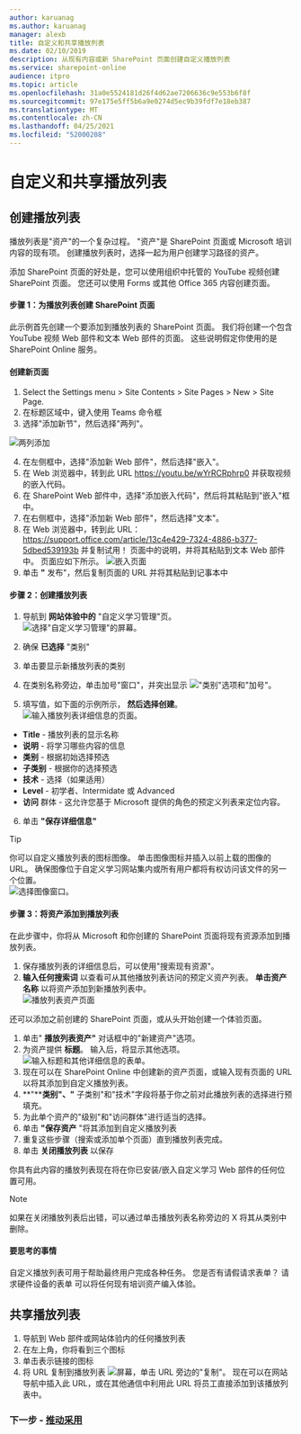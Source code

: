 ```yaml
---
author: karuanag
ms.author: karuanag
manager: alexb
title: 自定义和共享播放列表
ms.date: 02/10/2019
description: 从现有内容或新 SharePoint 页面创建自定义播放列表
ms.service: sharepoint-online
audience: itpro
ms.topic: article
ms.openlocfilehash: 31a0e5524181d26f4d62ae7206636c9e553b6f8f
ms.sourcegitcommit: 97e175e5ff5b6a9e0274d5ec9b39fdf7e18eb387
ms.translationtype: MT
ms.contentlocale: zh-CN
ms.lasthandoff: 04/25/2021
ms.locfileid: "52000208"
---
```

# <a name="customize-and-share-playlists"></a>自定义和共享播放列表

## <a name="create-a-playlist"></a>创建播放列表

播放列表是"资产"的一个复杂过程。 "资产"是 SharePoint 页面或 Microsoft 培训内容的现有项。 创建播放列表时，选择一起为用户创建学习路径的资产。  

添加 SharePoint 页面的好处是，您可以使用组织中托管的 YouTube 视频创建 SharePoint 页面。 您还可以使用 Forms 或其他 Office 365 内容创建页面。  

#### <a name="step-1-create-a-sharepoint-page-for-your-playlist"></a>步骤 1：为播放列表创建 SharePoint 页面
此示例首先创建一个要添加到播放列表的 SharePoint 页面。 我们将创建一个包含 YouTube 视频 Web 部件和文本 Web 部件的页面。  这些说明假定你使用的是 SharePoint Online 服务。 

#### <a name="create-a-new-page"></a>创建新页面
1.  Select the Settings menu > Site Contents > Site Pages > New > Site Page.
2.  在标题区域中，键入使用 Teams 命令框
3.  选择"添加新节"，然后选择"两列"。

![两列添加](media/clo365addtwocolumn.png)

4.  在左侧框中，选择"添加新 Web 部件"，然后选择"嵌入"。 
5.  在 Web 浏览器中，转到此 URL https://youtu.be/wYrRCRphrp0 并获取视频的嵌入代码。 
6.  在 SharePoint Web 部件中，选择"添加嵌入代码"，然后将其粘贴到"嵌入"框中。 
7.  在右侧框中，选择"添加新 Web 部件"，然后选择"文本"。 
8.  在 Web 浏览器中，转到此 URL： https://support.office.com/article/13c4e429-7324-4886-b377-5dbed539193b 并复制试用！ 页面中的说明，并将其粘贴到文本 Web 部件中。 页面应如下所示。 
![嵌入页面](media/clo365teamscommandbox.png)
9.  单击 **"** 发布"，然后复制页面的 URL 并将其粘贴到记事本中

#### <a name="step-2-create-the-playlist"></a>步骤 2：创建播放列表

1. 导航到 **网站体验中的** "自定义学习管理"页。
![选择"自定义学习管理"的屏幕。](media/custom_admin.png)
1. 确保 **已选择** "类别" 
1. 单击要显示新播放列表的类别
1. 在类别名称旁边，单击加号"窗口"，并突出显示 ![ "类别"选项和"加号"。](media/custom_addplay.png)

1. 填写值，如下面的示例所示， **然后选择创建**。 
![输入播放列表详细信息的页面。](media/custom_details.png)
- **Title** - 播放列表的显示名称
- **说明** - 将学习哪些内容的信息
- **类别** - 根据初始选择预选
- **子类别** - 根据你的选择预选
- **技术** - 选择（如果适用）
- **Level** - 初学者、Intermidate 或 Advanced
- **访问** 群体 - 这允许您基于 Microsoft 提供的角色的预定义列表来定位内容。

6. 单击 **"保存详细信息"**

> [!TIP]
> 你可以自定义播放列表的图标图像。  单击图像图标并插入以前上载的图像的 URL。  确保图像位于自定义学习网站集内或所有用户都将有权访问该文件的另一个位置。  
![选择图像窗口。](media/custom_image.png)

#### <a name="step-3-add-assets-to-the-playlist"></a>步骤 3：将资产添加到播放列表
在此步骤中，你将从 Microsoft 和你创建的 SharePoint 页面将现有资源添加到播放列表。 

1. 保存播放列表的详细信息后，可以使用"搜索现有资源"。
1. **输入任何搜索词** 以查看可从其他播放列表访问的预定义资产列表。 **单击资产名称** 以将资产添加到新播放列表中。<br/>
![播放列表资产页面](media/custom_slist.png)

还可以添加之前创建的 SharePoint 页面，或从头开始创建一个体验页面。

1. 单击" **播放列表资产"** 对话框中的"新建资产"选项。
1. 为资产提供 **标题**。 输入后，将显示其他选项。
![输入标题和其他详细信息的表单。](media/custom_newpage.png)
1. 现在可以在 SharePoint Online 中创建新的资产页面，或输入现有页面的 URL 以将其添加到自定义播放列表。 
1. **"****类别"、"** 子类别"和"技术"字段将基于你之前对此播放列表的选择进行预填充。 
1. 为此单个资产的"级别"和"访问群体"进行适当的选择。  
1. 单击 **"保存资产** "将其添加到自定义播放列表
1. 重复这些步骤（搜索或添加单个页面）直到播放列表完成。 
1. 单击 **关闭播放列表** 以保存

你具有此内容的播放列表现在将在你已安装/嵌入自定义学习 Web 部件的任何位置可用。 

> [!NOTE]
> 如果在关闭播放列表后出错，可以通过单击播放列表名称旁边的 X 将其从类别中删除。  

#### <a name="things-to-think-about"></a>要思考的事情

自定义播放列表可用于帮助最终用户完成各种任务。  您是否有请假请求表单？  请求硬件设备的表单  可以将任何现有培训资产编入体验。  

## <a name="share-playlists"></a>共享播放列表

1. 导航到 Web 部件或网站体验内的任何播放列表
1. 在左上角，你将看到三个图标
1. 单击表示链接的图标
1. 将 URL 复制到播放列表 ![ 屏幕，单击 URL 旁边的"复制"。](media/share.png)
现在可以在网站导航中插入此 URL，或在其他通信中利用此 URL 将员工直接添加到该播放列表中。 

### <a name="next-steps---drive-adoption"></a>下一步 - [推动采用](driveadoption.md)
